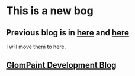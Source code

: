 # This is a new bog
## Previous blog is in [here](https://github.com/ChenxiiGuo/DataStructure-Algorithm) and [here](https://github.com/ChenxiiGuo/learningNotes)
I will move them to here.

## [GlomPaint Development Blog](https://github.com/ChenxiiGuo/chenxiiguo.github.io/blob/master/GlomPaint.md)
